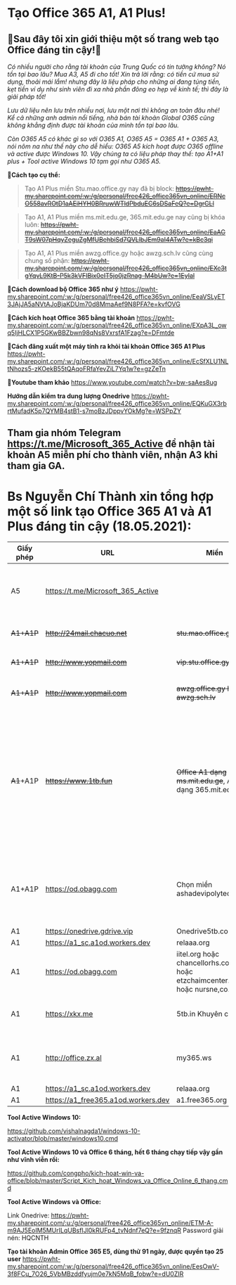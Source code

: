 # Tạo Office 365 A1, A1 Plus!
 
## 👯Sau đây tôi xin giới thiệu một số trang web tạo Office đáng tin cậy!👯 

_Có nhiều người cho rằng tài khoản của Trung Quốc có tin tưởng không? Nó tồn tại bao lâu? Mua A3, A5 đi cho tốt! Xin trả lời rằng: có tiền cứ mua sử dụng, thoải mái lắm! nhưng đây là liệu pháp cho những ai đang túng tiền, kẹt tiền ví dụ như sinh viên đi xa nhà phần đông eo hẹp về kinh tế; thì đây là giải pháp tốt!_

_Lưu dữ liệu nên lưu trên nhiều nơi, lưu một nơi thì không an toàn đâu nhé! Kể cả những anh admin nổi tiếng, nhà bán tài khoản Global O365 cũng không khẳng định được tài khoản của mình tồn tại bao lâu._

_Còn O365 A5 có khác gì so với O365 A1, O365 A5 = O365 A1 + O365 A3, nói nôm na như thế này cho dễ hiểu: O365 A5 kích hoạt được O365 offline và active được Windows 10. Vậy chúng ta có liệu pháp thay thế: tạo A1+A1 plus + Tool active Windows 10 tạm gọi như O365 A5._

**🔭Cách tạo cụ thể:**
>Tạo A1 Plus miền Stu.mao.office.gy nay đã bị block: ~~https://pwht-my.sharepoint.com/:w:/g/personal/free426_office365vn_online/ERNcO558avROtD1aAEiHYH0BRruwWTldPbduEC6sDSaFeQ?e=DgrGLl~~  

>Tạo A1, A1 Plus miền ms.mit.edu.ge, 365.mit.edu.ge nay cũng bị khóa luôn: ~~https://pwht-my.sharepoint.com/:w:/g/personal/free426_office365vn_online/EaAGT9sW07pHqyZeguZgMfUBehbiSd7QVLlbJEm9aI4ATw?e=kBc3qi~~ 

>Tạo A1, A1 Plus miền awzg.office.gy hoặc awzg.sch.lv cũng cùng chung số phận: ~~https://pwht-my.sharepoint.com/:w:/g/personal/free426_office365vn_online/EXc3tgYqvL9KtB-P5k3kVFIBix0eIT5jo0jzRnag-M4bUw?e=1EyIal~~ 

**🔭Cách download bộ Office 365 như ý** https://pwht-my.sharepoint.com/:w:/g/personal/free426_office365vn_online/EeaVSLyET3JAjJA5aNVtAJoBjaKDUm70d8MmaAef9N8PFA?e=kvfOVG 

**🔭Cách kích hoạt Office 365 bằng tài khoản** https://pwht-my.sharepoint.com/:w:/g/personal/free426_office365vn_online/EXpA3L_owq5IjHLCX1P5GKwBBZbwn98qNs8VxrsfA1Fzag?e=DFmtde 

**🔭Cách đăng xuất một máy tính ra khỏi tài khoản Office 365 A1 Plus** https://pwht-my.sharepoint.com/:w:/g/personal/free426_office365vn_online/EcSfXLU1NLtNhozs5-zKOekB55tQAqoFRfaYevZiL7Yq1w?e=gzZeTn 

**🔭Youtube tham khảo** https://www.youtube.com/watch?v=bw-saAes8ug 

**Hướng dẫn kiểm tra dung lượng Onedrive** https://pwht-my.sharepoint.com/:w:/g/personal/free426_office365vn_online/EQKuGX3rbrtMufadK5p7QYMB4stB1-s7moBzJDppvYOkMg?e=WSPpZY 

## Tham gia nhóm Telegram https://t.me/Microsoft_365_Active để nhận tài khoản A5 miễn phí cho thành viên, nhận A3 khi tham gia GA.

# Bs Nguyễn Chí Thành xin tổng hợp một số link tạo Office 365 A1 và A1 Plus đáng tin cậy (18.05.2021): 

Giấy phép | URL | Miền | Onedrive | Ghi chú
-- | -- | -- | -- | -- 
A5 | https://t.me/Microsoft_365_Active | | 1Tb, 5Tb | Tham gia nhóm Telegram không rời nhóm thì mổi thành viên sẽ được cấp một tài khoản, nhanh chân lên |
~~A1+A1P~~ | ~~http://24mail.chacuo.net~~ | ~~stu.mao.office.gy~~ | ~~Onedrive~~ | ~~Tham gia nhóm **Nuran.com** để nhận A1P~~
~~A1+A1P~~ | ~~http://www.yopmail.com~~ | ~~vip.stu.office.gy~~ | ~~Onedrive~~ | ~~Tham gia nhóm **Nuran.com** để nhận A1P~~
~~A1+A1P~~ | ~~http://www.yopmail.com~~ | ~~awzg.office.gy hoặc awzg.sch.lv~~ | ~~5TB~~ | ~~Tham gia nhóm **!爱我中国** để nhận A1P~~
~~A1~~+A1P | ~~https://www.1tb.fun~~ | ~~Office A1 dạng ms.mit.edu.ge~~, A1 Plus dạng 365.mit.edu.ge | ~~5TB~~ | Tham gia nhóm Telegram https://t.me/ms_1tb đánh câu lệnh gởi nhóm /info yourgmail.com ví dụ: /info abc@gmail.com trong 7 ngày check mail có acc A1 Plus, ở trong nhóm 100 ngày được cấp G suite! Trang Telegram vẫn còn hoạt động bình thường.
A1+A1P | https://od.obagg.com | Chọn miền ashadevipolytechnic.in | 1TB | Tạo xong có A1 Plus ngay! Cho đến ngày nay, trang này tồn tại và khi đăng kí bắt xác minh điện thoại 2 lần mới cho đăng kí.
A1 | https://onedrive.gdrive.vip | Onedrive5tb.com | 5TB | Hàng Việt Nam | 
A1 | https://a1_sc.a1od.workers.dev | relaaa.org | 5TB | 
A1 | https://od.obagg.com | iitel.org hoặc chancellorhs.com hoặc etzchaimcenter.org hoặc nursne,co.in | 1Tb | 
A1 | https://xkx.me | 5tb.in Khuyên chọn | ~~Onedrive trước đây 5Tb,~~ giờ 1Tb | 
A1 | http://office.zx.al | my365.ws | 5TB | Chọn Office365学生对 tức For Students, chọn thằng còn lại là của Faculty |
A1 | https://a1_sc.a1od.workers.dev | relaaa.org | 5TB | 
A1 | https://a1_free365.a1od.workers.dev | a1.free365.org | 5TB | 

**Tool Active Windows 10:**

https://github.com/vishalnagda1/windows-10-activator/blob/master/windows10.cmd 

**Tool Active Windows 10 và Office 6 tháng, hết 6 tháng chạy tiếp vậy gần như vĩnh viễn rồi:**

https://github.com/congpho/kich-hoat-win-va-office/blob/master/Script_Kich_hoat_Windows_va_Office_Online_6_thang.cmd 

**Tool Active Windows và Office:**

Link Onedrive: https://pwht-my.sharepoint.com/:u:/g/personal/free426_office365vn_online/ETM-A-m9AJ5EoIM5MUrILqUBsfIJl0kRUFp4_tvNdnf7eQ?e=9fznqR Password giải nén: HQCNTH

**Tạo tài khoản Admin Office 365 E5, dùng thử 91 ngày, được quyền tạo 25 user** https://pwht-my.sharepoint.com/:w:/g/personal/free426_office365vn_online/EesOwV-3f8FCu_7O26_5VbMBzddfyujm0e7kN5MqB_fobw?e=dU0ZIR 
